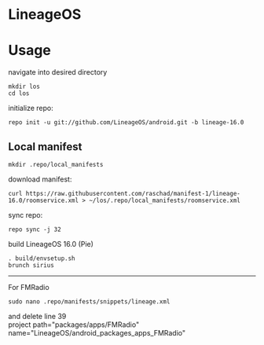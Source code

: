 LineageOS
=====

Usage
=====
navigate into desired directory
    
    mkdir los
    cd los
    
initialize repo:

    repo init -u git://github.com/LineageOS/android.git -b lineage-16.0


Local manifest
---------------
       
    mkdir .repo/local_manifests
    
download manifest: 

    curl https://raw.githubusercontent.com/raschad/manifest-1/lineage-16.0/roomservice.xml > ~/los/.repo/local_manifests/roomservice.xml

sync repo:

    repo sync -j 32

build LineageOS 16.0 (Pie)

    . build/envsetup.sh
    brunch sirius

---------------------------------------------------------------------------------------------------------------------------------------
For FMRadio
    
    sudo nano .repo/manifests/snippets/lineage.xml
and delete line 39   
project path="packages/apps/FMRadio" name="LineageOS/android_packages_apps_FMRadio" 
   
 
